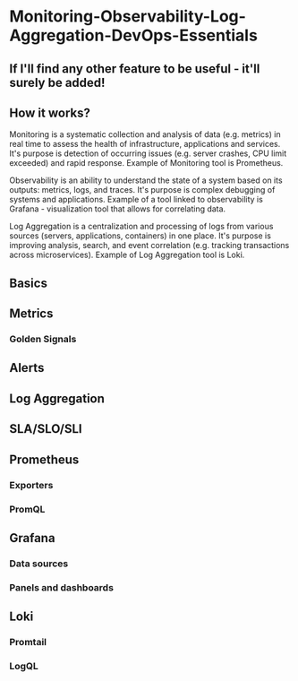 # Monitoring-Observability-Log-Aggregation-DevOps-Essentials
## If I'll find any other feature to be useful - it'll surely be added!
## How it works?
Monitoring is a systematic collection and analysis of data \(e.g. metrics\) in real time to assess the health of infrastructure, applications and services. It's purpose is detection of occurring issues \(e.g. server crashes, CPU limit exceeded\) and rapid response. Example of Monitoring tool is Prometheus.

Observability is an ability to understand the state of a system based on its outputs: metrics, logs, and traces. It's purpose is complex debugging of systems and applications. Example of a tool linked to observability is Grafana - visualization tool that allows for correlating data.

Log Aggregation is a centralization and processing of logs from various sources \(servers, applications, containers\) in one place. It's purpose is improving analysis, search, and event correlation \(e.g. tracking transactions across microservices\). Example of Log Aggregation tool is Loki.
## Basics
## Metrics
### Golden Signals
## Alerts
## Log Aggregation
## SLA/SLO/SLI
## Prometheus
### Exporters
### PromQL
## Grafana
### Data sources
### Panels and dashboards
## Loki
### Promtail
### LogQL
